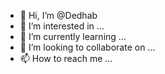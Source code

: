 - 👋 Hi, I’m @Dedhab
- 👀 I’m interested in ...
- 🌱 I’m currently learning ...
- 💞️ I’m looking to collaborate on ...
- 📫 How to reach me ...

<!---
Dedhab/Dedhab is a ✨ special ✨ repository because its `README.md` (this file) appears on your GitHub profile.
You can click the Preview link to take a look at your changes.
--->
